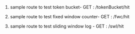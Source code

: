 1. sample route to test token bucket- GET : /tokenBucket/hit

2. sample route to test fixed window counter- GET : /fwc/hit

3. sample route to test sliding window log - GET : /swl/hit